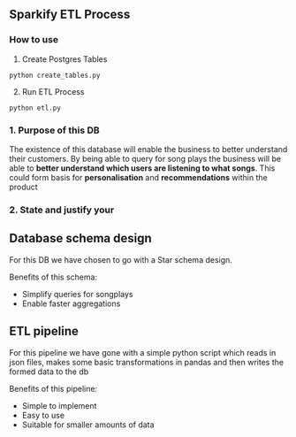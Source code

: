 ## Sparkify ETL Process

### How to use
1. Create Postgres Tables

```
python create_tables.py
```

2. Run ETL Process

```
python etl.py
```

### 1. Purpose of this DB
The existence of this database will enable the business to better understand their customers. By being able to query for song plays the business will be able to **better understand which users are listening to what songs**. This could form basis for **personalisation** and **recommendations** within the product

### 2. State and justify your 

Database schema design
---
For this DB we have chosen to go with a Star schema design. 

Benefits of this schema:
- Simplify queries for songplays
- Enable faster aggregations

ETL pipeline
---
For this pipeline we have gone with a simple python script which reads in json files, makes some basic transformations in pandas and then writes the formed data to the db

Benefits of this pipeline:
- Simple to implement
- Easy to use
- Suitable for smaller amounts of data

